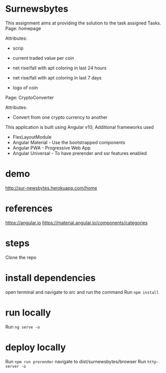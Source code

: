 # Surnewsbytes

This assignment aims at providing the solution to the task assigned
Tasks. 
Page: homepage

Attributes:

- scrip

- current traded value per coin

- net rise/fall with apt coloring in last 24 hours

- net rise/fall with apt coloring in last 7 days

- logo of coin

Page: CryptoConverter

Attributes:
- Convert from one crypto currency to another


This application is built using Angular v10;
Additional frameworks used
- FlexLayoutModule
- Angular Material - Use the bootstrapped components
- Angular PWA - Progressive Web App
- Angular Universal - To have prerender and ssr features enabled


# demo
http://sur-newsbytes.herokuapp.com/home

# references
https://angular.io
https://material.angular.io/components/categories



# steps
Clone the repo 

# install dependencies
open terminal and navigate to src and run the command
Run `npm install`

# run locally
Run `ng serve -o`

# deploy locally
Run    `npm run prerender`
navigate to dist/surnewsbytes/browser
Run `http-server -o`
